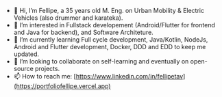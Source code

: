 - 👋 Hi, I’m Fellipe, a 35 years old M. Eng. on Urban Mobility & Electric Vehicles (also drummer and karateka).
- 👀 I’m interested in Fullstack developement (Android/Flutter for frontend and Java for backend), and Software Architeture.
- 🌱 I’m currently learning Full cycle development, Java/Kotlin, NodeJs, Android and Flutter development, Docker, DDD and EDD to keep me updated.
- 💞️ I’m looking to collaborate on self-learning and eventually on open-source projects.
- 📫 How to reach me: [https://www.linkedin.com/in/fellipetav](https://portfoliofellipe.vercel.app)

<!---
fellipetav/fellipetav is a ✨ special ✨ repository because its `README.md` (this file) appears on your GitHub profile.
You can click the Preview link to take a look at your changes.
--->
